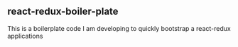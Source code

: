 ## react-redux-boiler-plate

This is a boilerplate code I am developing to quickly bootstrap a react-redux applications